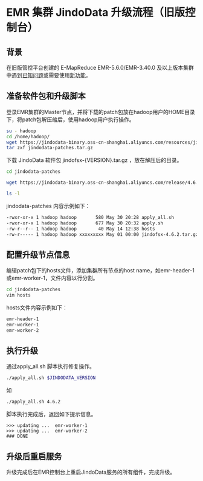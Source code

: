 # EMR 集群 JindoData 升级流程（旧版控制台）

## 背景

在旧版管控平台创建的 E-MapReduce EMR-5.6.0/EMR-3.40.0 及以上版本集群中遇到[已知问题](../jindodata/jindodata_known_issues.md)或需要使用[新功能](../jindodata/jindodata_release_notes.md)。

## 准备软件包和升级脚本

登录EMR集群的Master节点，并将下载的patch包放在hadoop用户的HOME目录下，将patch包解压缩后，使用hadoop用户执行操作。

```bash
su - hadoop
cd /home/hadoop/
wget https://jindodata-binary.oss-cn-shanghai.aliyuncs.com/resources/jindodata-patches.tar.gz
tar zxf jindodata-patches.tar.gz
```

下载 JindoData 软件包 jindofsx-{VERSION}.tar.gz ，放在解压后的目录。

```bash
cd jindodata-patches

wget https://jindodata-binary.oss-cn-shanghai.aliyuncs.com/release/4.6.2/jindofsx-4.6.2.tar.gz

ls -l
```

jindodata-patches 内容示例如下：
```bash
-rwxr-xr-x 1 hadoop hadoop       580 May 30 20:28 apply_all.sh
-rwxr-xr-x 1 hadoop hadoop       677 May 30 20:32 apply.sh
-rw-r--r-- 1 hadoop hadoop        40 May 14 12:38 hosts
-rw-r----- 1 hadoop hadoop xxxxxxxxx May 01 00:00 jindofsx-4.6.2.tar.gz
```

## 配置升级节点信息

编辑patch包下的hosts文件，添加集群所有节点的host name，如emr-header-1或emr-worker-1，文件内容以行分割。

```bash
cd jindodata-patches
vim hosts
```

hosts文件内容示例如下：
```bash
emr-header-1
emr-worker-1
emr-worker-2
```

## 执行升级

通过apply_all.sh 脚本执行修复操作。

```bash
./apply_all.sh $JINDODATA_VERSION
```

如

```bash
./apply_all.sh 4.6.2
```

脚本执行完成后，返回如下提示信息。

```
>>> updating ...  emr-worker-1
>>> updating ...  emr-worker-2
### DONE
```


## 升级后重启服务

升级完成后在EMR控制台上重启JindoData服务的所有组件，完成升级。

